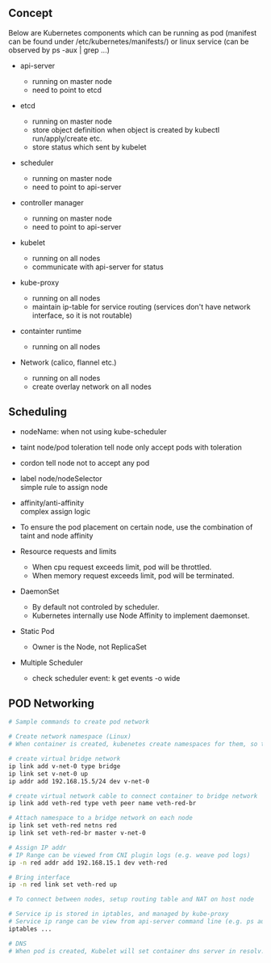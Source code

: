 ## Concept
Below are Kubernetes components which can be running as pod (manifest can be found under /etc/kubernetes/manifests/) or linux service (can be observed by ps -aux | grep ...)  

- api-server
  - running on master node
  - need to point to etcd

- etcd
  - running on master node
  - store object definition when object is created by kubectl run/apply/create etc.
  - store status which sent by kubelet

- scheduler
  - running on master node
  - need to point to api-server

- controller manager
  - running on master node
  - need to point to api-server

- kubelet
  - running on all nodes
  - communicate with api-server for status

- kube-proxy
  - running on all nodes
  - maintain ip-table for service routing (services don't have network interface, so it is not routable)

- containter runtime
  - running on all nodes

- Network (calico, flannel etc.)
  - running on all nodes
  - create overlay network on all nodes

## Scheduling
- nodeName: when not using kube-scheduler

- taint node/pod toleration
  tell node only accept pods with toleration

- cordon
  tell node not to accept any pod

- label node/nodeSelector  
  simple rule to assign node

- affinity/anti-affinity  
  complex assign logic

- To ensure the pod placement on certain node, use the combination of taint and node affinity

- Resource requests and limits
  - When cpu request exceeds limit, pod will be throttled.
  - When memory request exceeds limit, pod will be terminated.

- DaemonSet
  - By default not controled by scheduler.
  - Kubernetes internally use Node Affinity to implement daemonset.

- Static Pod
  - Owner is the Node, not ReplicaSet

- Multiple Scheduler
  - check scheduler event: k get events -o wide
  
## POD Networking
```sh
# Sample commands to create pod network

# Create network namespace (Linux)
# When container is created, kubenetes create namespaces for them, so the container has its own network interface, routing and arp

# create virtual bridge network
ip link add v-net-0 type bridge
ip link set v-net-0 up
ip addr add 192.168.15.5/24 dev v-net-0

# create virtual network cable to connect container to bridge network
ip link add veth-red type veth peer name veth-red-br

# Attach namespace to a bridge network on each node
ip link set veth-red netns red
ip link set veth-red-br master v-net-0

# Assign IP addr
# IP Range can be viewed from CNI plugin logs (e.g. weave pod logs)
ip -n red addr add 192.168.15.1 dev veth-red

# Bring interface
ip -n red link set veth-red up

# To connect between nodes, setup routing table and NAT on host node

# Service ip is stored in iptables, and managed by kube-proxy
# Service ip range can be view from api-server command line (e.g. ps aux | grep api-server)
iptables ...

# DNS
# When pod is created, Kubelet will set container dns server in resolv.conf to kube-dns (which is a service pointing to CoreDNS pods)
```


